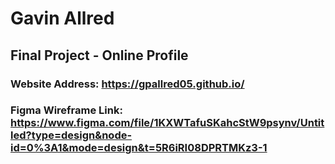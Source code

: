 # Gavin Allred
## Final Project - Online Profile
### Website Address: https://gpallred05.github.io/
### Figma Wireframe Link: https://www.figma.com/file/1KXWTafuSKahcStW9psynv/Untitled?type=design&node-id=0%3A1&mode=design&t=5R6iRI08DPRTMKz3-1